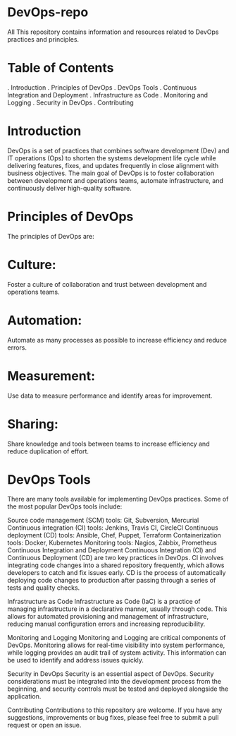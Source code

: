 # DevOps-repo
All This repository contains information and resources related to DevOps practices and principles.

# Table of Contents

. Introduction
. Principles of DevOps
. DevOps Tools
. Continuous Integration and Deployment
. Infrastructure as Code
. Monitoring and Logging
. Security in DevOps
. Contributing
# Introduction
DevOps is a set of practices that combines software development (Dev) and IT operations (Ops) to shorten the systems development life cycle while delivering features, fixes, and updates frequently in close alignment with business objectives. The main goal of DevOps is to foster collaboration between development and operations teams, automate infrastructure, and continuously deliver high-quality software.

# Principles of DevOps
The principles of DevOps are:

# Culture: 
Foster a culture of collaboration and trust between development and operations teams.
# Automation: 
Automate as many processes as possible to increase efficiency and reduce errors.
# Measurement: 
Use data to measure performance and identify areas for improvement.
# Sharing: 
Share knowledge and tools between teams to increase efficiency and reduce duplication of effort.
# DevOps Tools
There are many tools available for implementing DevOps practices. Some of the most popular DevOps tools include:

Source code management (SCM) tools: Git, Subversion, Mercurial
Continuous integration (CI) tools: Jenkins, Travis CI, CircleCI
Continuous deployment (CD) tools: Ansible, Chef, Puppet, Terraform
Containerization tools: Docker, Kubernetes
Monitoring tools: Nagios, Zabbix, Prometheus
Continuous Integration and Deployment
Continuous Integration (CI) and Continuous Deployment (CD) are two key practices in DevOps. CI involves integrating code changes into a shared repository frequently, which allows developers to catch and fix issues early. CD is the process of automatically deploying code changes to production after passing through a series of tests and quality checks.

Infrastructure as Code
Infrastructure as Code (IaC) is a practice of managing infrastructure in a declarative manner, usually through code. This allows for automated provisioning and management of infrastructure, reducing manual configuration errors and increasing reproducibility.

Monitoring and Logging
Monitoring and Logging are critical components of DevOps. Monitoring allows for real-time visibility into system performance, while logging provides an audit trail of system activity. This information can be used to identify and address issues quickly.

Security in DevOps
Security is an essential aspect of DevOps. Security considerations must be integrated into the development process from the beginning, and security controls must be tested and deployed alongside the application.

Contributing
Contributions to this repository are welcome. If you have any suggestions, improvements or bug fixes, please feel free to submit a pull request or open an issue.


